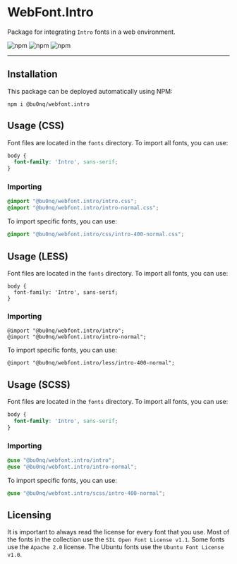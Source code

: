 # WebFont.Intro

Package for integrating `Intro` fonts in a web environment.

![npm](https://img.shields.io/npm/v/@bu0nq/webfont.intro?style=for-the-badge)
![npm](https://img.shields.io/npm/dm/@bu0nq/webfont.intro?style=for-the-badge)
![npm](https://img.shields.io/npm/dt/@bu0nq/webfont.intro?style=for-the-badge)
___

## Installation

This package can be deployed automatically using NPM:

```
npm i @bu0nq/webfont.intro
```

## Usage (CSS)

Font files are located in the `fonts` directory. To import all fonts, you can use:

```css
body {
  font-family: 'Intro', sans-serif;
}
```

### Importing

```css
@import "@bu0nq/webfont.intro/intro.css";
@import "@bu0nq/webfont.intro/intro-normal.css";
```

To import specific fonts, you can use:

```css
@import "@bu0nq/webfont.intro/css/intro-400-normal.css";
```

## Usage (LESS)

Font files are located in the `fonts` directory. To import all fonts, you can use:

```less
body {
  font-family: 'Intro', sans-serif;
}
```

### Importing

```less
@import "@bu0nq/webfont.intro/intro";
@import "@bu0nq/webfont.intro/intro-normal";
```

To import specific fonts, you can use:

```less
@import "@bu0nq/webfont.intro/less/intro-400-normal";
```

## Usage (SCSS)

Font files are located in the `fonts` directory. To import all fonts, you can use:

```scss
body {
  font-family: 'Intro', sans-serif;
}
```

### Importing

```scss
@use "@bu0nq/webfont.intro/intro";
@use "@bu0nq/webfont.intro/intro-normal";
```

To import specific fonts, you can use:

```scss
@use "@bu0nq/webfont.intro/scss/intro-400-normal";
```

## Licensing

It is important to always read the license for every font that you use. Most of the fonts in the collection use the `SIL
Open Font License v1.1`. Some fonts use the `Apache 2.0` license. The Ubuntu fonts use the `Ubuntu Font License v1.0`.
